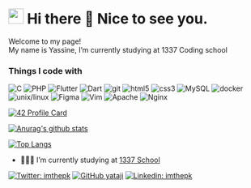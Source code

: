 <h1><img src="https://emojis.slackmojis.com/emojis/images/1531849430/4246/blob-sunglasses.gif?1531849430" width="30"/> Hi there 👋 Nice to see you.</h1>
<p>Welcome to my page! </br> My name is Yassine, I’m currently studying at 1337 Coding school

<h3>Things I code with</h3>
<p>
  <img alt="C" src="https://img.shields.io/badge/C-00599C?style=for-the-badge&logo=c&logoColor=white" />
  <img alt="PHP" src="https://img.shields.io/badge/PHP-777BB4?style=for-the-badge&logo=php&logoColor=white" />
  <img alt="Flutter" src="https://img.shields.io/badge/Flutter-02569B?style=for-the-badge&logo=flutter&logoColor=white" />
  <img alt="Dart" src="https://img.shields.io/badge/Dart-0175C2?style=for-the-badge&logo=dart&logoColor=white" />
  <img alt="git" src="https://img.shields.io/badge/-Git-F05032?style=flat-square&logo=git&logoColor=white" />
  <img alt="html5" src="https://img.shields.io/badge/-HTML5-E34F26?style=flat-square&logo=html5&logoColor=white" />
  <img alt="css3" src="https://img.shields.io/badge/css-yellow?style=flat-square&logo=css3&logoColor=white" />
  <img alt="MySQL" src="https://img.shields.io/badge/MySQL-00000F?style=for-the-badge&logo=mysql&logoColor=white" />
  <img alt="docker" src="https://img.shields.io/badge/Docker-blue?style=for-the-badge&logo=docker&logoColor=white" />
  <img alt="unix/linux" src="https://img.shields.io/badge/unix/linux-orange?style=for-the-badge&logo=linux&logoColor=white" />
  <img alt="Figma" src="https://img.shields.io/badge/figma-%23F24E1E.svg?&style=for-the-badge&logo=figma&logoColor=white"/>
  <img alt="Vim" src="https://img.shields.io/badge/VIM-%2311AB00.svg?&style=for-the-badge&logo=vim&logoColor=white"/>
  <img alt="Apache" src="https://img.shields.io/badge/apache-%23D42029.svg?&style=for-the-badge&logo=apache&logoColor=white"/>
  <img alt="Nginx" src="https://img.shields.io/badge/nginx-%23009639.svg?&style=for-the-badge&logo=nginx&logoColor=white"/>

</p>

[![42 Profile Card](https://1337-readme.vercel.app/api/profile?cursus=42&dark=true&login=yataji)](https://github.com/yataji)

[![Anurag's github stats](https://github-readme-stats.vercel.app/api?username=yataji&theme=merko)](https://github.com/yataji)

[![Top Langs](https://github-readme-stats.vercel.app/api/top-langs/?username=yataji&layout=demo&theme=merko)](https://github.com/yataji)

- 👨🏽‍💻 I’m currently studying at  [1337 School](https://1337.ma)

[![Twitter: imthepk](https://img.shields.io/twitter/follow/yataji?style=social)](https://twitter.com/yassinoubil3)
[![GitHub yataji](https://img.shields.io/github/followers/yataji?style=social)](https://github.com/yataji)
[![Linkedin: imthepk](https://img.shields.io/badge/-yataji-blue?style=flat-square&logo=Linkedin&logoColor=white&link=https://www.linkedin.com/in/yassinetaji/)](https://www.linkedin.com/in/yassinetaji/)


